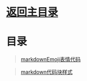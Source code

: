 # [返回主目录](https://github.com/smallprogram/Knowledge-And-Demo)<!-- omit in toc --> 


# 目录

> [markdownEmoji表情代码](../emoji.md)

> [markdown代码块样式](../languages.yml)